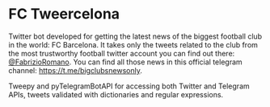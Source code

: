 # FC Tweercelona
Twitter bot developed for getting the latest news of the biggest football club in the world: FC Barcelona.
It takes only the tweets related to the club from the most trustworthy football twitter account you can find out there: [@FabrizioRomano](https://twitter.com/FabrizioRomano). You can find all those news in this official telegram channel: https://t.me/bigclubsnewsonly.

Tweepy and pyTelegramBotAPI for accessing both Twitter and Telegram APIs, tweets validated with dictionaries and regular expressions. 
